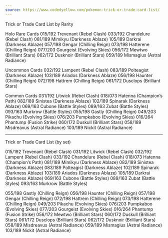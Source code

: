 ```yaml
---
source: https://www.codedyellow.com/pokemon-trick-or-trade-card-list/
---
```


Trick or Trade Card List by Rarity
 

Holo Rare Cards
015/192   Trevenant  (Rebel Clash)
033/192   Chandelure  (Rebel Clash)
081/189   Mimikyu  (Darkness Ablaze)
105/189   Darkrai  (Darkness Ablaze)
057/198   Gengar  (Chilling Reign)
073/198   Hatterene  (Chilling Reign)
077/203   Gourgeist  (Evolving Skies)
056/172   Mewtwo  (Brilliant Stars)
062/172   Dusknoir  (Brilliant Stars)
059/189   Mismagius (Astral Radiance)

Uncommon Cards
032/192  Lampent  (Rebel Clash)
083/189  Polteagist  (Darkness Ablaze)
103/189  Ariados  (Darkness Ablaze)
056/198  Haunter (Chilling Reign)
072/198  Hattrem  (Chilling Reign)
061/172  Dusclops  (Brilliant Stars)

Common Cards
031/192  Litwick (Rebel Clash)
018/073  Hatenna  (Champion’s Path)
082/189  Sinistea (Darkness Ablaze)
102/189  Spinarak  (Darkness Ablaze)
069/163  Cubone  (Battle Styles)
089/163  Zubat  (Battle Styles)
093/163  Murkrow  (Battle Styles)
055/198  Gastly  (Chilling Reign)
049/203  Pikachu  (Evolving Skies)
076/203  Pumpkaboo  (Evolving Skies)
016/264  Phantump  (Fusion Strike)
060/172  Duskull  (Brilliant Stars)
058/189  Misdreavus  (Astral Radiance)
103/189  Nickit  (Astral Radiance)

----

Trick or Trade Card List (by set)
 

015/192  Trevenant  (Rebel Clash)
031/192  Litwick  (Rebel Clash)
032/192  Lampent  (Rebel Clash)
033/192   Chandelure  (Rebel Clash)
018/073  Hatenna  (Champion’s Path)
081/189   Mimikyu  (Darkness Ablaze)
082/189  Sinistea  (Darkness Ablaze)
083/189  Polteagist  (Darkness Ablaze)
102/189  Spinarak  (Darkness Ablaze)
103/189  Ariados  (Darkness Ablaze)
105/189   Darkrai  (Darkness Ablaze)
069/163  Cubone  (Battle Styles)
089/163  Zubat  (Battle Styles)
093/163  Murkrow  (Battle Styles)

055/198  Gastly  (Chilling Reign)
056/198  Haunter  (Chilling Reign)
057/198   Gengar  (Chilling Reign)
072/198  Hattrem  (Chilling Reign)
073/198   Hatterene  (Chilling Reign)
049/203  Pikachu  (Evolving Skies)
076/203  Pumpkaboo  (Evolving Skies)
077/203   Gourgeist  (Evolving Skies)
016/264  Phantump  (Fusion Strike)
056/172   Mewtwo  (Brilliant Stars)
060/172  Duskull   (Brilliant Stars)
061/172  Dusclops  (Brilliant Stars)
062/172   Dusknoir  (Brilliant Stars)
058/189  Misdreavus  (Astral Radiance)
059/189   Mismagius  (Astral Radiance)
103/189  Nickit  (Astral Radiance)